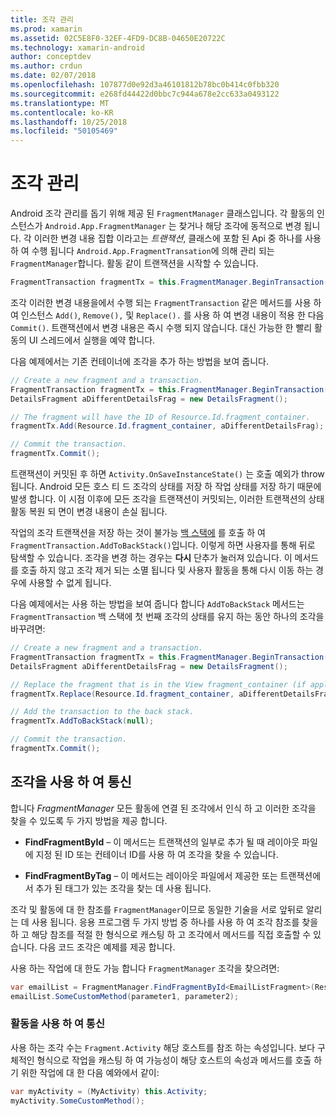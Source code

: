 ```yaml
---
title: 조각 관리
ms.prod: xamarin
ms.assetid: 02C5E8F0-32EF-4FD9-DC8B-04650E20722C
ms.technology: xamarin-android
author: conceptdev
ms.author: crdun
ms.date: 02/07/2018
ms.openlocfilehash: 107877d0e92d3a46101812b78bc0b414c0fbb320
ms.sourcegitcommit: e268fd44422d0bbc7c944a678e2cc633a0493122
ms.translationtype: MT
ms.contentlocale: ko-KR
ms.lasthandoff: 10/25/2018
ms.locfileid: "50105469"
---
```

# <a name="managing-fragments"></a>조각 관리

Android 조각 관리를 돕기 위해 제공 된 `FragmentManager` 클래스입니다. 각 활동의 인스턴스가 `Android.App.FragmentManager` 는 찾거나 해당 조각에 동적으로 변경 됩니다. 각 이러한 변경 내용 집합 이라고는 *트랜잭션*, 클래스에 포함 된 Api 중 하나를 사용 하 여 수행 됩니다 `Android.App.FragmentTransation`에 의해 관리 되는 `FragmentManager`합니다. 활동 같이 트랜잭션을 시작할 수 있습니다.

```csharp
FragmentTransaction fragmentTx = this.FragmentManager.BeginTransaction();
```

조각 이러한 변경 내용을에서 수행 되는 `FragmentTransaction` 같은 메서드를 사용 하 여 인스턴스 `Add()`, `Remove(),` 및 `Replace().` 를 사용 하 여 변경 내용이 적용 한 다음 `Commit()`. 트랜잭션에서 변경 내용은 즉시 수행 되지 않습니다.
대신 가능한 한 빨리 활동의 UI 스레드에서 실행을 예약 합니다.

다음 예제에서는 기존 컨테이너에 조각을 추가 하는 방법을 보여 줍니다.

```csharp
// Create a new fragment and a transaction.
FragmentTransaction fragmentTx = this.FragmentManager.BeginTransaction();
DetailsFragment aDifferentDetailsFrag = new DetailsFragment();

// The fragment will have the ID of Resource.Id.fragment_container.
fragmentTx.Add(Resource.Id.fragment_container, aDifferentDetailsFrag);

// Commit the transaction.
fragmentTx.Commit();
```

트랜잭션이 커밋된 후 하면 `Activity.OnSaveInstanceState()` 는 호출 예외가 throw 됩니다. Android 모든 호스 티 드 조각의 상태를 저장 하 작업 상태를 저장 하기 때문에 발생 합니다. 이 시점 이후에 모든 조각을 트랜잭션이 커밋되는, 이러한 트랜잭션의 상태 활동 복원 되 면이 변경 내용이 손실 됩니다.

작업의 조각 트랜잭션을 저장 하는 것이 불가능 [백 스택에](http://developer.android.com/guide/topics/fundamentals/tasks-and-back-stack.html) 를 호출 하 여 `FragmentTransaction.AddToBackStack()`입니다. 이렇게 하면 사용자를 통해 뒤로 탐색할 수 있습니다. 조각을 변경 하는 경우는 **다시** 단추가 눌러져 있습니다. 이 메서드를 호출 하지 않고 조각 제거 되는 소멸 됩니다 및 사용자 활동을 통해 다시 이동 하는 경우에 사용할 수 없게 됩니다.

다음 예제에서는 사용 하는 방법을 보여 줍니다 합니다 `AddToBackStack` 메서드는 `FragmentTransaction` 백 스택에 첫 번째 조각의 상태를 유지 하는 동안 하나의 조각을 바꾸려면:

```csharp
// Create a new fragment and a transaction.
FragmentTransaction fragmentTx = this.FragmentManager.BeginTransaction();
DetailsFragment aDifferentDetailsFrag = new DetailsFragment();

// Replace the fragment that is in the View fragment_container (if applicable).
fragmentTx.Replace(Resource.Id.fragment_container, aDifferentDetailsFrag);

// Add the transaction to the back stack.
fragmentTx.AddToBackStack(null);

// Commit the transaction.
fragmentTx.Commit();
```


## <a name="communicating-with-fragments"></a>조각을 사용 하 여 통신

합니다 *FragmentManager* 모든 활동에 연결 된 조각에서 인식 하 고 이러한 조각을 찾을 수 있도록 두 가지 방법을 제공 합니다.

-   **FindFragmentById** &ndash; 이 메서드는 트랜잭션의 일부로 추가 될 때 레이아웃 파일에 지정 된 ID 또는 컨테이너 ID를 사용 하 여 조각을 찾을 수 있습니다.

-   **FindFragmentByTag** &ndash; 이 메서드는 레이아웃 파일에서 제공한 또는 트랜잭션에서 추가 된 태그가 있는 조각을 찾는 데 사용 됩니다.

조각 및 활동에 대 한 참조를 `FragmentManager`이므로 동일한 기술을 서로 앞뒤로 알리는 데 사용 됩니다. 응용 프로그램 두 가지 방법 중 하나를 사용 하 여 조각 참조를 찾을 하 고 해당 참조를 적절 한 형식으로 캐스팅 하 고 조각에서 메서드를 직접 호출할 수 있습니다. 다음 코드 조각은 예제를 제공 합니다.

사용 하는 작업에 대 한도 가능 합니다 `FragmentManager` 조각을 찾으려면:

```csharp
var emailList = FragmentManager.FindFragmentById<EmailListFragment>(Resource.Id.email_list_fragment);
emailList.SomeCustomMethod(parameter1, parameter2);
```


### <a name="communicating-with-the-activity"></a>활동을 사용 하 여 통신

사용 하는 조각 수는 `Fragment.Activity` 해당 호스트를 참조 하는 속성입니다. 보다 구체적인 형식으로 작업을 캐스팅 하 여 가능성이 해당 호스트의 속성과 메서드를 호출 하기 위한 작업에 대 한 다음 예와에서 같이:

```csharp
var myActivity = (MyActivity) this.Activity;
myActivity.SomeCustomMethod();
```
